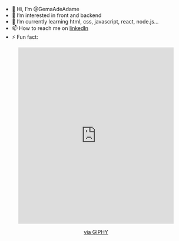 - 👋 Hi, I’m @GemaAdeAdame
- 👀 I’m interested in front and backend
- 🌱 I’m currently learning html, css, javascript, react, node.js...
- 📫 How to reach me on [linkedIn](https://www.linkedin.com/in/gema-adame-prudencio/)
- ⚡ Fun fact: 
<div id="header" align="center">
<iframe src="https://giphy.com/embed/26DN1uROGNzpYW0AU" width="422" height="480" frameBorder="0" class="giphy-embed" allowFullScreen></iframe><p><a href="https://giphy.com/gifs/cute-gay-rainbow-26DN1uROGNzpYW0AU">via GIPHY</a></p>
</div>
<!---
GemaAdeAdame/GemaAdeAdame is a ✨ special ✨ repository because its `README.md` (this file) appears on your GitHub profile.
You can click the Preview link to take a look at your changes.
--->

